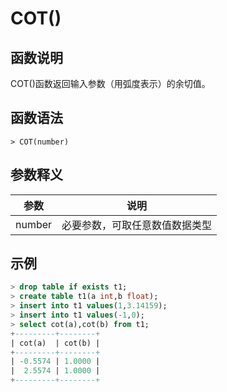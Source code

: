 # **COT()**

## **函数说明**

COT()函数返回输入参数（用弧度表示）的余切值。

## **函数语法**

```
> COT(number)
```

## **参数释义**

|  参数   | 说明  |
|  ----  | ----  |
| number | 必要参数，可取任意数值数据类型 |

## **示例**

```sql
> drop table if exists t1;
> create table t1(a int,b float);
> insert into t1 values(1,3.14159);
> insert into t1 values(-1,0);
> select cot(a),cot(b) from t1;
+---------+--------+
| cot(a)  | cot(b) |
+---------+--------+
| -0.5574 | 1.0000 |
|  2.5574 | 1.0000 |
+---------+--------+
```
